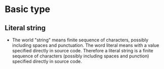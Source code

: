 # Basic type
## Literal string

- The world "string" means finite sequence of characters, possibly including spaces and punctuation. The word literal means with a value specified directly in source code. Therefore a literal string is a finite sequence of characters (possibly including spaces and punction) specified directly in source code.
